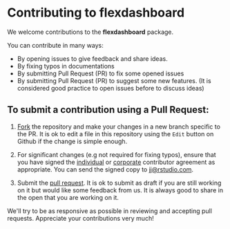 # Contributing to flexdashboard

We welcome contributions to the **flexdashboard** package.

You can contribute in many ways:

* By opening issues to give feedback and share ideas.
* By fixing typos in documentations
* By submitting Pull Request (PR) to fix some opened issues
* By submitting Pull Request (PR) to suggest some new features. (It is considered good practice to open issues before to discuss ideas)

## To submit a contribution using a Pull Request:

1.  [Fork](https://github.com/rstudio/flexdashboard/fork) the repository and make your changes in a new branch specific to the PR. It is ok to edit a file in this repository using the `Edit` button on Github if the change is simple enough.

2.  For significant changes (e.g not required for fixing typos), ensure that you have signed the [individual](https://rstudioblog.files.wordpress.com/2017/05/rstudio_individual_contributor_agreement.pdf) or [corporate](https://rstudioblog.files.wordpress.com/2017/05/rstudio_corporate_contributor_agreement.pdf) contributor agreement as appropriate. You can send the signed copy to <jj@rstudio.com>.

3.  Submit the [pull request](https://help.github.com/articles/using-pull-requests). It is ok to submit as draft if you are still working on it but would like some feedback from us. It is always good to share in the open that you are working on it.

We'll try to be as responsive as possible in reviewing and accepting pull requests. Appreciate your contributions very much!
